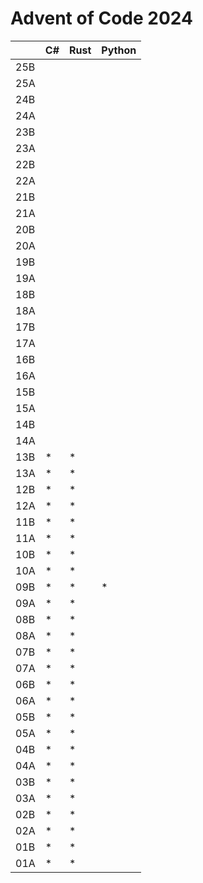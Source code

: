# Advent of Code 2024

|     | C#  | Rust | Python |
| --- | --- | ---- | ------ |
| 25B |     |      |        |
| 25A |     |      |        |
| 24B |     |      |        |
| 24A |     |      |        |
| 23B |     |      |        |
| 23A |     |      |        |
| 22B |     |      |        |
| 22A |     |      |        |
| 21B |     |      |        |
| 21A |     |      |        |
| 20B |     |      |        |
| 20A |     |      |        |
| 19B |     |      |        |
| 19A |     |      |        |
| 18B |     |      |        |
| 18A |     |      |        |
| 17B |     |      |        |
| 17A |     |      |        |
| 16B |     |      |        |
| 16A |     |      |        |
| 15B |     |      |        |
| 15A |     |      |        |
| 14B |     |      |        |
| 14A |     |      |        |
| 13B | \*  | \*   |        |
| 13A | \*  | \*   |        |
| 12B | \*  | \*   |        |
| 12A | \*  | \*   |        |
| 11B | \*  | \*   |        |
| 11A | \*  | \*   |        |
| 10B | \*  | \*   |        |
| 10A | \*  | \*   |        |
| 09B | \*  | \*   |  \*    |
| 09A | \*  | \*   |        |
| 08B | \*  | \*   |        |
| 08A | \*  | \*   |        |
| 07B | \*  | \*   |        |
| 07A | \*  | \*   |        |
| 06B | \*  | \*   |        |
| 06A | \*  | \*   |        |
| 05B | \*  | \*   |        |
| 05A | \*  | \*   |        |
| 04B | \*  | \*   |        |
| 04A | \*  | \*   |        |
| 03B | \*  | \*   |        |
| 03A | \*  | \*   |        |
| 02B | \*  | \*   |        |
| 02A | \*  | \*   |        |
| 01B | \*  | \*   |        |
| 01A | \*  | \*   |        |
